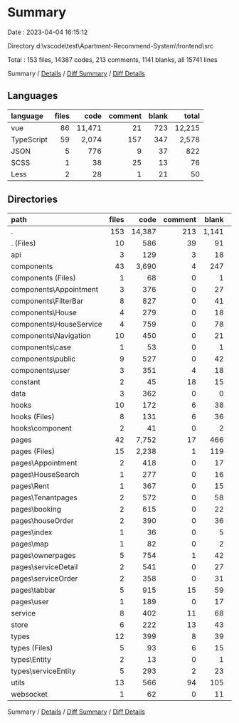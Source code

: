 # Summary

Date : 2023-04-04 16:15:12

Directory d:\\vscode\\test\\Apartment-Recommend-System\\frontend\\src

Total : 153 files,  14387 codes, 213 comments, 1141 blanks, all 15741 lines

Summary / [Details](details.md) / [Diff Summary](diff.md) / [Diff Details](diff-details.md)

## Languages
| language | files | code | comment | blank | total |
| :--- | ---: | ---: | ---: | ---: | ---: |
| vue | 86 | 11,471 | 21 | 723 | 12,215 |
| TypeScript | 59 | 2,074 | 157 | 347 | 2,578 |
| JSON | 5 | 776 | 9 | 37 | 822 |
| SCSS | 1 | 38 | 25 | 13 | 76 |
| Less | 2 | 28 | 1 | 21 | 50 |

## Directories
| path | files | code | comment | blank | total |
| :--- | ---: | ---: | ---: | ---: | ---: |
| . | 153 | 14,387 | 213 | 1,141 | 15,741 |
| . (Files) | 10 | 586 | 39 | 91 | 716 |
| api | 3 | 129 | 3 | 18 | 150 |
| components | 43 | 3,690 | 4 | 247 | 3,941 |
| components (Files) | 1 | 68 | 0 | 1 | 69 |
| components\\Appointment | 3 | 376 | 0 | 27 | 403 |
| components\\FilterBar | 8 | 827 | 0 | 41 | 868 |
| components\\House | 4 | 279 | 0 | 18 | 297 |
| components\\HouseService | 4 | 759 | 0 | 78 | 837 |
| components\\Navigation | 10 | 450 | 0 | 21 | 471 |
| components\\case | 1 | 53 | 0 | 1 | 54 |
| components\\public | 9 | 527 | 0 | 42 | 569 |
| components\\user | 3 | 351 | 4 | 18 | 373 |
| constant | 2 | 45 | 18 | 15 | 78 |
| data | 3 | 362 | 0 | 0 | 362 |
| hooks | 10 | 172 | 6 | 38 | 216 |
| hooks (Files) | 8 | 131 | 6 | 36 | 173 |
| hooks\\component | 2 | 41 | 0 | 2 | 43 |
| pages | 42 | 7,752 | 17 | 466 | 8,235 |
| pages (Files) | 15 | 2,238 | 1 | 119 | 2,358 |
| pages\\Appointment | 2 | 418 | 0 | 17 | 435 |
| pages\\HouseSearch | 1 | 277 | 0 | 16 | 293 |
| pages\\Rent | 1 | 367 | 0 | 15 | 382 |
| pages\\Tenantpages | 2 | 572 | 0 | 58 | 630 |
| pages\\booking | 2 | 615 | 0 | 22 | 637 |
| pages\\houseOrder | 2 | 390 | 0 | 36 | 426 |
| pages\\index | 1 | 36 | 0 | 5 | 41 |
| pages\\map | 1 | 82 | 0 | 2 | 84 |
| pages\\ownerpages | 5 | 754 | 1 | 42 | 797 |
| pages\\serviceDetail | 2 | 541 | 0 | 27 | 568 |
| pages\\serviceOrder | 2 | 358 | 0 | 31 | 389 |
| pages\\tabbar | 5 | 915 | 15 | 59 | 989 |
| pages\\user | 1 | 189 | 0 | 17 | 206 |
| service | 8 | 402 | 11 | 68 | 481 |
| store | 6 | 222 | 13 | 43 | 278 |
| types | 12 | 399 | 8 | 39 | 446 |
| types (Files) | 5 | 93 | 6 | 15 | 114 |
| types\\Entity | 2 | 13 | 0 | 1 | 14 |
| types\\serviceEntity | 5 | 293 | 2 | 23 | 318 |
| utils | 13 | 566 | 94 | 105 | 765 |
| websocket | 1 | 62 | 0 | 11 | 73 |

Summary / [Details](details.md) / [Diff Summary](diff.md) / [Diff Details](diff-details.md)